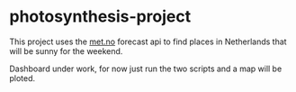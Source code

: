 # photosynthesis-project

This project uses the [met.no](met.no) forecast api to find places in Netherlands that will be sunny for the weekend.

Dashboard under work, for now just run the two scripts and a map will be ploted.
